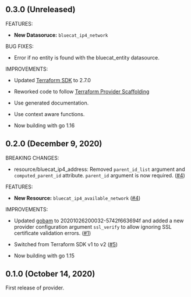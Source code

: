 ## 0.3.0 (Unreleased)

FEATURES:

* **New Datasoruce:** `bluecat_ip4_network`

BUG FIXES:

* Error if no entity is found with the bluecat_entity datasource.

IMPROVEMENTS:

* Updated [Terraform SDK](https://github.com/hashicorp/terraform-plugin-sdk/) to 2.7.0

* Reworked code to follow [Terraform Provider Scaffolding](https://github.com/hashicorp/terraform-provider-scaffolding)

* Use generated documentation.

* Use context aware functions.

* Now building with go 1.16

## 0.2.0 (December 9, 2020)

BREAKING CHANGES:

* resource/bluecat_ip4_address: Removed `parent_id_list` argument and `computed_parent_id` attribute.
  `parent_id` argument is now required.
  ([#4](https://github.com/umich-vci/terraform-provider-bluecat/issues/4))

FEATURES:

* **New Resource:** `bluecat_ip4_available_network` ([#4](https://github.com/umich-vci/terraform-provider-bluecat/issues/4))

IMPROVEMENTS:

* Updated [gobam](https://github.com/umich-vci/gobam) to 20201026200032-5742f663694f and added a new
  provider configuration argument `ssl_verify` to allow ignoring SSL certificate validation errors.
  ([#1](https://github.com/umich-vci/terraform-provider-bluecat/issues/1))

* Switched from Terraform SDK v1 to v2 ([#5](https://github.com/umich-vci/terraform-provider-bluecat/pull/5))

* Now building with go 1.15

## 0.1.0 (October 14, 2020)

First release of provider.
